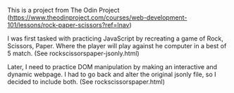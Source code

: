 This is a project from The Odin Project (https://www.theodinproject.com/courses/web-development-101/lessons/rock-paper-scissors?ref=lnav)

I was first tasked with practicing JavaScript by recreating a game of Rock, Scissors, Paper. Where the player will play against he computer in a best of 5 match.
(See rockscissorspaper-jsonly.html)

Later, I need to practice DOM manipulation by making an interactive and dynamic webpage. I had to go back and alter the original jsonly file, so I decided to include both.
(See rockscissorspaper.html)
